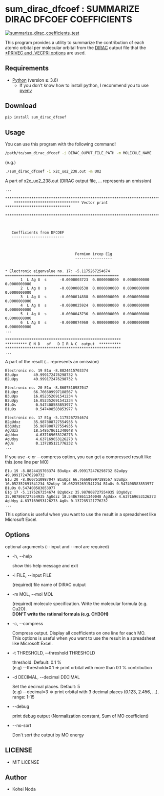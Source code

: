 # sum_dirac_dfcoef : SUMMARIZE DIRAC DFCOEF COEFFICIENTS

[![summarize_dirac_coefficients_test](https://github.com/kohei-noda-qcrg/summarize_dirac_dfcoef_coefficients/actions/workflows/ci.yml/badge.svg)](https://github.com/kohei-noda-qcrg/summarize_dirac_dfcoef_coefficients/actions/workflows/ci.yml)

This program provides a utility to summarize the contribution of each atomic orbital per molecular orbital from the [DIRAC](http://diracprogram.org/doku.php) output file that the [*PRIVEC and .VECPRI options](http://www.diracprogram.org/doc/release-22/manual/analyze/privec.html) are used.

## Requirements

- [Python](https://python.org) (version ≧ 3.6)
  - If you don't know how to install python, I recommend you to use [pyenv](https://github.com/pyenv/pyenv)

## Download

```sh
pip install sum_dirac_dfcoef
```

## Usage

You can use this program with the following command!

```sh
/path/to/sum_dirac_dfcoef -i DIRAC_OUPUT_FILE_PATH -m MOLECULE_NAME
```

(e.g.)

```sh
./sum_dirac_dfcoef -i x2c_uo2_238.out -m UO2
```

A part of x2c_uo2_238.out (DIRAC output file, ... represents an omission)

```out
...
    **************************************************************************
    ****************************** Vector print ******************************
    **************************************************************************



   Coefficients from DFCOEF
   ------------------------



                                Fermion ircop E1g
                                -----------------


* Electronic eigenvalue no. 17: -5.1175267254674
====================================================
       1  L Ag U  s      -0.0000003723  0.0000000000  0.0000000000  0.0000000000
       2  L Ag U  s      -0.0000008538  0.0000000000  0.0000000000  0.0000000000
       3  L Ag U  s      -0.0000014888  0.0000000000  0.0000000000  0.0000000000
       4  L Ag U  s      -0.0000025924  0.0000000000  0.0000000000  0.0000000000
       5  L Ag U  s      -0.0000043736  0.0000000000  0.0000000000  0.0000000000
       6  L Ag U  s      -0.0000074960  0.0000000000  0.0000000000  0.0000000000
...

*****************************************************
********** E N D   of   D I R A C  output  **********
*****************************************************
...
```

A part of the result (... represents an omission)

```out
Electronic no. 19 E1u -8.8824415703374
B3uUpx       49.999172476298732 %
B2uUpy       49.999172476298732 %

Electronic no. 20 E1u -8.8607510987047
B1uUpz       66.766609997188567 %
B3uUpx       16.052352691541234 %
B2uUpy       16.052352691541234 %
B1uOs         0.547408583853977 %
B1uOs         0.547408583853977 %

Electronic no. 17 E1g -5.1175267254674
B2gUdxz      35.987808727554935 %
B3gUdyz      35.987808727554935 %
AgUdzz       18.548678611340048 %
AgUdxx        4.637169653126273 %
AgUdyy        4.637169653126273 %
AgUs          0.137285121776232 %
...
```

If you use -c or --compress option, you can get a compressed result like this.(one line per MO)

```out
E1u 19 -8.8824415703374 B3uUpx 49.999172476298732 B2uUpy 49.999172476298732
E1u 20 -8.8607510987047 B1uUpz 66.766609997188567 B3uUpx 16.052352691541234 B2uUpy 16.052352691541234 B1uOs 0.547408583853977 B1uOs 0.547408583853977
E1g 17 -5.1175267254674 B2gUdxz 35.987808727554935 B3gUdyz 35.987808727554935 AgUdzz 18.548678611340048 AgUdxx 4.637169653126273 AgUdyy 4.637169653126273 AgUs 0.137285121776232
...
```
This options is useful when you want to use the result in a spreadsheet like Microsoft Excel.

## Options

optional arguments (--input and --mol are required)

- -h, --help

  show this help message and exit

- -i FILE, --input FILE

  (required) file name of DIRAC output

- -m MOL, --mol MOL

  (required) molecule specification. Write the molecular formula (e.g. Cu2O).  
  **DON'T write the rational formula (e.g. CH3OH)**

- -c, --compress

  Compress output. Display all coefficients on one line for each MO.  
  This options is useful when you want to use the result in a spreadsheet like Microsoft Excel.

- -t THRESHOLD, --threshold THRESHOLD

  threshold. Default: 0.1 %  
  (e.g) --threshold=0.1 => print orbital with more than 0.1 % contribution

- -d DECIMAL, --decimal DECIMAL

  Set the decimal places. Default: 5  
  (e.g) --decimal=3 => print orbital with 3 decimal places (0.123, 2.456, ...). range: 1-15

- --debug

  print debug output (Normalization constant, Sum of MO coefficient)

- --no-sort

  Don't sort the output by MO energy

## LICENSE

- MIT LICENSE

## Author

- Kohei Noda
